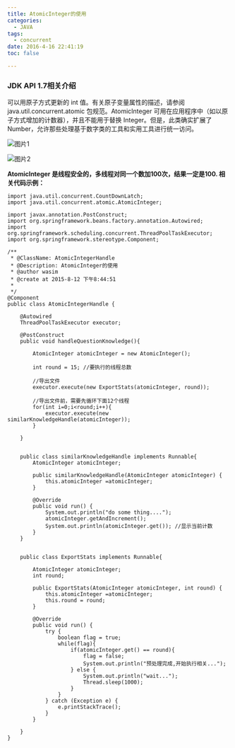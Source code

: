```yaml
---
title: AtomicInteger的使用
categories:
  - JAVA
tags:
  - concurrent
date: 2016-4-16 22:41:19
toc: false

---
```


### JDK API 1.7相关介绍
可以用原子方式更新的 int 值。有关原子变量属性的描述，请参阅 java.util.concurrent.atomic 包规范。AtomicInteger 可用在应用程序中（如以原子方式增加的计数器），并且不能用于替换 Integer。但是，此类确实扩展了 Number，允许那些处理基于数字类的工具和实用工具进行统一访问。

![图片1](http://7xvfir.com1.z0.glb.clouddn.com/AtomicInteger%E7%9A%84%E4%BD%BF%E7%94%A8/1.png)

<!-- more -->
![图片2](http://7xvfir.com1.z0.glb.clouddn.com/AtomicInteger%E7%9A%84%E4%BD%BF%E7%94%A8/2.png)

**AtomicInteger 是线程安全的，多线程对同一个数加100次，结果一定是100.  相关代码示例：**


```
import java.util.concurrent.CountDownLatch;
import java.util.concurrent.atomic.AtomicInteger;

import javax.annotation.PostConstruct;
import org.springframework.beans.factory.annotation.Autowired;
import org.springframework.scheduling.concurrent.ThreadPoolTaskExecutor;
import org.springframework.stereotype.Component;

/**
 * @ClassName: AtomicIntegerHandle 
 * @Description: AtomicInteger的使用
 * @author wasim
 * @create at 2015-8-12 下午8:44:51
 *  
 */
@Component
public class AtomicIntegerHandle {
	
	@Autowired
	ThreadPoolTaskExecutor executor;
	
	@PostConstruct
	public void handleQuestionKnowledge(){
		
		AtomicInteger atomicInteger = new AtomicInteger();
		
		int round = 15; //要执行的线程总数
		
		//导出文件 
		executor.execute(new ExportStats(atomicInteger, round));
		
		//导出文件前，需要先循环下面12个线程
		for(int i=0;i<round;i++){
			executor.execute(new similarKnowledgeHandle(atomicInteger));
		}
		
	}
	
	
	public class similarKnowledgeHandle implements Runnable{
		AtomicInteger atomicInteger;
		
		public similarKnowledgeHandle(AtomicInteger atomicInteger) {
			this.atomicInteger =atomicInteger;
		}
		
		@Override
		public void run() {
			System.out.println("do some thing....");
			atomicInteger.getAndIncrement();
			System.out.println(atomicInteger.get()); //显示当前计数
		}
	}
	
	
	public class ExportStats implements Runnable{
		
		AtomicInteger atomicInteger;
		int round;
		
		public ExportStats(AtomicInteger atomicInteger, int round) {
			this.atomicInteger =atomicInteger;
			this.round = round;
		}
		
		@Override
		public void run() {
			try {
				boolean flag = true;
				while(flag){
					if(atomicInteger.get() == round){
						flag = false;
						System.out.println("预处理完成,开始执行相关...");
					} else {
						System.out.println("wait...");
						Thread.sleep(1000);
					}
				}
			} catch (Exception e) {
				e.printStackTrace();
			}
		}
		
	}
}
```

